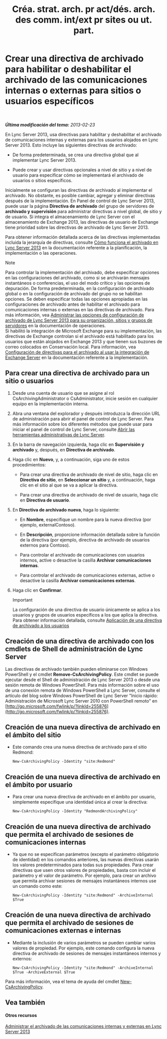 ﻿---
title: "Créa. strat. arch. pr act/dés. arch. des comm. int/ext pr sites ou ut. part."
TOCTitle: "Créa. strat. arch. pr act/dés. arch. des comm. int/ext pr sites ou ut. part."
ms:assetid: 5864793a-ba72-470c-bb5b-9fb41e968896
ms:mtpsurl: https://technet.microsoft.com/es-es/library/Gg398385(v=OCS.15)
ms:contentKeyID: 48275321
ms.date: 01/07/2017
mtps_version: v=OCS.15
ms.translationtype: HT
---

# Crear una directiva de archivado para habilitar o deshabilitar el archivado de las comunicaciones internas o externas para sitios o usuarios específicos

 

_**Última modificación del tema:** 2013-02-23_

En Lync Server 2013, usa directivas para habilitar y deshabilitar el archivado de comunicaciones internas y externas para los usuarios alojados en Lync Server 2013. Esto incluye las siguientes directivas de archivado:

  - De forma predeterminada, se crea una directiva global que al implementar Lync Server 2013.

  - Puede crear y usar directivas opcionales a nivel de sitio y a nivel de usuario para especificar cómo se implementará el archivado de usuarios o sitios específicos.

Inicialmente se configuran las directivas de archivado al implementar el archivado. No obstante, es posible cambiar, agregar y eliminar directivas después de la implementación. En Panel de control de Lync Server 2013, puede usar la página **Directiva de archivado** del grupo de servidores de **archivado y supervisión** para administrar directivas a nivel global, de sitio y de usuario. Si integra el almacenamiento de Lync Server con el almacenamiento de Exchange 2013, las directivas de usuario de Exchange tiene prioridad sobre las directivas de archivado de Lync Server 2013.

Para obtener información detallada acerca de las directivas implementadas incluida la jerarquía de directivas, consulte [Cómo funciona el archivado en Lync Server 2013](lync-server-2013-how-archiving-works.md) en la documentación referente a la planificación, la implementación o las operaciones.


> [!NOTE]
> Para controlar la implementación del archivado, debe especificar opciones en las configuraciones del archivado, como si se archivarán mensajes instantáneos o conferencias, el uso del modo crítico y las opciones de depuración. De forma predeterminada, en la configuración de archivado global o en la configuración de archivado del grupo no se habilitan opciones. Se deben especificar todas las opciones apropiadas en las configuraciones de archivado antes de habilitar el archivado para comunicaciones internas o externas en las directivas de archivado. Para más información, vea <A href="lync-server-2013-managing-archiving-configuration-options-for-your-organization-sites-and-pools.md">Administrar las opciones de configuración de archivado de Lync Server 2013 para su organización, sitios y grupos de servidores</A> en la documentación de operaciones.<BR>Si habilitó la integración de Microsoft Exchange para su implementación, las directivas de Exchange controlan si el archivado está habilitado para los usuarios que están alojados en Exchange 2013 y que tienen sus buzones de correo colocados en Conservación local. Para información, vea <A href="lync-server-2013-setting-up-policies-for-archiving-when-using-exchange-server-integration.md">Configuración de directivas para el archivado al usar la integración de Exchange Server</A> en la documentación referente a la implementación.



## Para crear una directiva de archivado para un sitio o usuarios

1.  Desde una cuenta de usuario que se asigne al rol CsArchivingAdministrator o CsAdministrator, inicie sesión en cualquier equipo en la implementación interna.

2.  Abra una ventana del explorador y después introduzca la dirección URL de administración para abrir el panel de control de Lync Server. Para más información sobre los diferentes métodos que puede usar para iniciar el panel de control de Lync Server, consulte [Abrir las herramientas administrativas de Lync Server](lync-server-2013-open-lync-server-administrative-tools.md).

3.  En la barra de navegación izquierda, haga clic en **Supervisión y archivado** y, después, en **Directiva de archivado**.

4.  Haga clic en **Nuevo**, y, a continuación, siga uno de estos procedimientos:
    
      - Para crear una directiva de archivado de nivel de sitio, haga clic en **Directiva de sitio**, en **Seleccionar un sitio** y, a continuación, haga clic en el sitio al que se va a aplicar la directiva.
    
      - Para crear una directiva de archivado de nivel de usuario, haga clic en **Directiva de usuario**.

5.  En **Directiva de archivado nueva**, haga lo siguiente:
    
      - En **Nombre**, especifique un nombre para la nueva directiva (por ejemplo, externalContoso).
    
      - En **Descripción**, proporcione información detallada sobre la función de la directiva (por ejemplo, directiva de archivado de usuarios externos para Contoso).
    
      - Para controlar el archivado de comunicaciones con usuarios internos, active o desactive la casilla **Archivar comunicaciones internas**.
    
      - Para controlar el archivado de comunicaciones externas, active o desactive la casilla **Archivar comunicaciones externas**.

6.  Haga clic en **Confirmar**.
    
    > [!IMPORTANT]  
    > La configuración de una directiva de usuario únicamente se aplica a los usuarios y grupos de usuarios específicos a los que aplica la directiva. Para obtener información detallada, consulte <a href="lync-server-2013-applying-an-archiving-policy-to-users.md">Aplicación de una directiva de archivado a los usuarios</a>
    


## Creación de una directiva de archivado con los cmdlets de Shell de administración de Lync Server

Las directivas de archivado también pueden eliminarse con Windows PowerShell y el cmdlet **Remove-CsArchivingPolicy**. Este cmdlet se puede ejecutar desde el Shell de administración de Lync Server 2013 o desde una sesión remota de Windows PowerShell. Para más información sobre el uso de una conexión remota de Windows PowerShell a Lync Server, consulte el artículo del blog sobre Windows PowerShell de Lync Server "Inicio rápido: Administración de Microsoft Lync Server 2010 con PowerShell remoto" en [http://go.microsoft.com/fwlink/p/?linkId=255876](http://go.microsoft.com/fwlink/p/?linkid=255876).

## Creación de una nueva directiva de archivado en el ámbito del sitio

  - Este comando crea una nueva directiva de archivado para el sitio Redmond:
    
        New-CsArchivingPolicy -Identity "site:Redmond"

## Creación de una nueva directiva de archivado en el ámbito por usuario

  - Para crear una nueva directiva de archivado en el ámbito por usuario, simplemente especifique una identidad única al crear la directiva:
    
        New-CsArchivingPolicy -Identity "RedmondArchivingPolicy"

## Creación de una nueva directiva de archivado que permita el archivado de sesiones de comunicaciones internas

  - Ya que no se especifican parámetros (excepto el parámetro obligatorio de identidad) en los comandos anteriores, las nuevas directivas usarán los valores predeterminados para todas sus propiedades. Para crear directivas que usen otros valores de propiedades, basta con incluir el parámetro y el valor de parámetro. Por ejemplo, para crear un archivo que permita archivar sesiones de mensajes instantáneos internos use un comando como este:
    
        New-CsArchivingPolicy -Identity "site:Redmond" -ArchiveInternal $True

## Creación de una nueva directiva de archivado que permita el archivado de sesiones de comunicaciones externas e internas

  - Mediante la inclusión de varios parámetros se pueden cambiar varios valores de propiedad. Por ejemplo, este comando configura la nueva directiva de archivado de sesiones de mensajes instantáneos internos y externos:
    
        New-CsArchivingPolicy -Identity "site:Redmond" -ArchiveInternal $True -ArchiveExternal $True

Para más información, vea el tema de ayuda del cmdlet [New-CsArchivingPolicy](https://docs.microsoft.com/en-us/powershell/module/skype/New-CsArchivingPolicy).

## Vea también

#### Otros recursos

[Administrar el archivado de las comunicaciones internas y externas en Lync Server 2013](lync-server-2013-managing-the-archiving-of-internal-and-external-communications.md)

